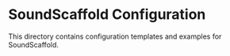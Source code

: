 # SoundScaffold Configuration

This directory contains configuration templates and examples for SoundScaffold.
